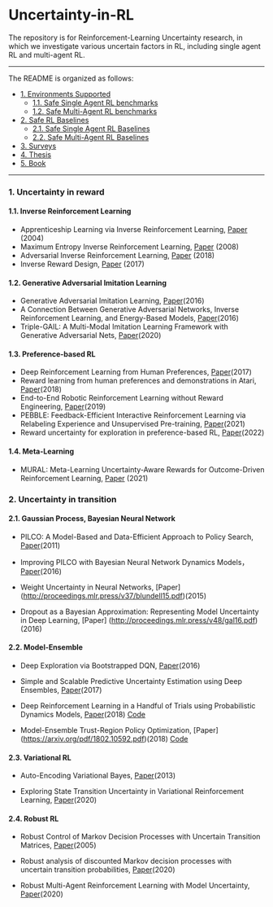 # Uncertainty-in-RL







The repository is for Reinforcement-Learning Uncertainty research, in which we investigate various uncertain factors in RL, including single agent RL and multi-agent RL. 




***
The README is organized as follows:
- [1. Environments Supported](#1-environments-supported)
  * [1.1. Safe Single Agent RL benchmarks](#11-safe-single-agent-rl-benchmarks)
  * [1.2. Safe Multi-Agent RL benchmarks](#12-safe-multi-agent-rl-benchmarks)
- [2. Safe RL Baselines](#2-safe-rl-baselines)
  * [2.1. Safe Single Agent RL Baselines](#21-safe-single-agent-rl-baselines)
  * [2.2. Safe Multi-Agent RL Baselines](#22-safe-multi-agent-rl-baselines)
- [3. Surveys](#3-surveys)
- [4. Thesis](#4-thesis)
- [5. Book](#5-book)

***



### 1. Uncertainty in reward
#### 1.1. Inverse Reinforcement Learning 
- Apprenticeship Learning via Inverse Reinforcement Learning, [Paper](https://www.cs.utexas.edu/~sniekum/classes/RLFD-F15/papers/Abbeel04.pdf) (2004)
- Maximum Entropy Inverse Reinforcement Learning, [Paper](https://www.aaai.org/Papers/AAAI/2008/AAAI08-227.pdf?source=post_page---------------------------) (2008)
- Adversarial Inverse Reinforcement Learning, [Paper](https://arxiv.org/pdf/1710.11248.pdf) (2018)
- Inverse Reward Design, [Paper](https://proceedings.neurips.cc/paper/2017/file/32fdab6559cdfa4f167f8c31b9199643-Paper.pdf) (2017)

#### 1.2. Generative Adversarial Imitation Learning
- Generative Adversarial Imitation Learning, [Paper](https://proceedings.neurips.cc/paper/2016/file/cc7e2b878868cbae992d1fb743995d8f-Paper.pdf)(2016)
- A Connection Between Generative Adversarial Networks, Inverse Reinforcement Learning, and Energy-Based Models, [Paper](https://arxiv.org/pdf/1611.03852.pdf?source=post_page)(2016)
- Triple-GAIL: A Multi-Modal Imitation Learning Framework with Generative Adversarial Nets, [Paper](https://arxiv.org/pdf/2005.10622.pdf)(2020)

#### 1.3. Preference-based RL 
- Deep Reinforcement Learning from Human Preferences, [Paper](https://proceedings.neurips.cc/paper/2017/file/d5e2c0adad503c91f91df240d0cd4e49-Paper.pdf)(2017)
- Reward learning from human preferences and demonstrations in Atari, [Paper](https://proceedings.neurips.cc/paper/2018/file/8cbe9ce23f42628c98f80fa0fac8b19a-Paper.pdf)(2018)
- End-to-End Robotic Reinforcement Learning without Reward Engineering, [Paper](https://arxiv.org/pdf/1904.07854.pdf)(2019)
- PEBBLE: Feedback-Efficient Interactive Reinforcement Learning via Relabeling Experience and Unsupervised Pre-training, [Paper](https://arxiv.org/pdf/2106.05091.pdf)(2021)
- Reward uncertainty for exploration in preference-based RL, [Paper](https://arxiv.org/pdf/2205.12401.pdf)(2022)

#### 1.4. Meta-Learning 
- MURAL: Meta-Learning Uncertainty-Aware Rewards for Outcome-Driven Reinforcement Learning, [Paper](http://proceedings.mlr.press/v139/li21g/li21g.pdf) (2021)




### 2. Uncertainty in transition

#### 2.1. Gaussian Process, Bayesian Neural Network 

- PILCO: A Model-Based and Data-Efficient Approach to Policy Search, [Paper](https://mlg.eng.cam.ac.uk/pub/pdf/DeiRas11.pdf)(2011)

- Improving PILCO with Bayesian Neural Network Dynamics Models，[Paper](http://mlg.eng.cam.ac.uk/yarin/website/PDFs/DeepPILCO.pdf)(2016)

- Weight Uncertainty in Neural Networks, [Paper] (http://proceedings.mlr.press/v37/blundell15.pdf)(2015)

- Dropout as a Bayesian Approximation: Representing Model Uncertainty in Deep Learning, [Paper] (http://proceedings.mlr.press/v48/gal16.pdf)(2016)



#### 2.2. Model-Ensemble
 
- Deep Exploration via Bootstrapped DQN, [Paper](https://ieeexplore.ieee.org/stamp/stamp.jsp?tp=&arnumber=9287440)(2016) 

- Simple and Scalable Predictive Uncertainty Estimation using Deep Ensembles, [Paper](https://proceedings.neurips.cc/paper/2017/file/9ef2ed4b7fd2c810847ffa5fa85bce38-Paper.pdf)(2017)

- Deep Reinforcement Learning in a Handful of Trials using Probabilistic Dynamics Models, [Paper](https://proceedings.neurips.cc/paper/2018/file/3de568f8597b94bda53149c7d7f5958c-Paper.pdf)(2018)
[Code](https://github.com/kchua/handful-of-trials)

- Model-Ensemble Trust-Region Policy Optimization,  [Paper] (https://arxiv.org/pdf/1802.10592.pdf)(2018)
[Code](https://github.com/thanard/me-trpo.)


#### 2.3. Variational RL


- Auto-Encoding Variational Bayes, [Paper](https://arxiv.org/pdf/1312.6114.pdf?source=post_page---------------------------)(2013)

- Exploring State Transition Uncertainty in Variational Reinforcement Learning, [Paper](https://ieeexplore.ieee.org/stamp/stamp.jsp?tp=&arnumber=9287440)(2020)



#### 2.4. Robust RL
- Robust Control of Markov Decision Processes with Uncertain Transition Matrices, [Paper](http://people.eecs.berkeley.edu/~elghaoui/Pubs/RobMDP_OR2005.pdf)(2005)

- Robust analysis of discounted Markov decision processes with uncertain transition probabilities, [Paper](http://www.amjcu.zju.edu.cn/amjcub/2020-2029/202004/417-436.pdf)(2020)

- Robust Multi-Agent Reinforcement Learning with Model Uncertainty, [Paper](https://proceedings.neurips.cc/paper/2020/file/774412967f19ea61d448977ad9749078-Paper.pdf)(2020)





